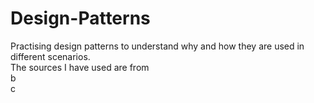 # Design-Patterns
Practising design patterns to understand why and how they are used in different scenarios.   
The sources I have used are from <br/> 
b  
c
